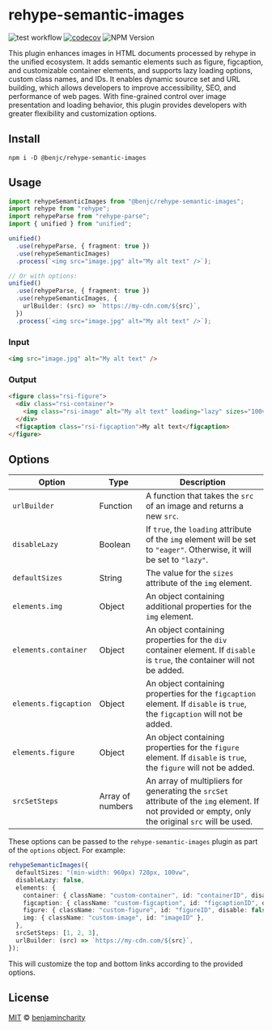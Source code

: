 # rehype-semantic-images

![test workflow](https://github.com/benjamincharity/rehype-semantic-images/actions/workflows/test.yml/badge.svg)
[![codecov](https://codecov.io/gh/benjamincharity/rehype-semantic-images/branch/main/graph/badge.svg?token=T3Z18P56LV)](https://codecov.io/gh/benjamincharity/rehype-semantic-images)
![NPM Version](https://img.shields.io/npm/v/@benjc/rehype-semantic-images)

This plugin enhances images in HTML documents processed by rehype in the unified ecosystem. It adds semantic elements such as figure, figcaption, and customizable container elements, and supports lazy loading options, custom class names, and IDs. It enables dynamic source set and URL building, which allows developers to improve accessibility, SEO, and performance of web pages. With fine-grained control over image presentation and loading behavior, this plugin provides developers with greater flexibility and customization options.

## Install

```
npm i -D @benjc/rehype-semantic-images
```

## Usage

```typescript
import rehypeSemanticImages from "@benjc/rehype-semantic-images";
import rehype from "rehype";
import rehypeParse from "rehype-parse";
import { unified } from "unified";

unified()
  .use(rehypeParse, { fragment: true })
  .use(rehypeSemanticImages)
  .process(`<img src="image.jpg" alt="My alt text" />`);

// Or with options:
unified()
  .use(rehypeParse, { fragment: true })
  .use(rehypeSemanticImages, {
    urlBuilder: (src) => `https://my-cdn.com/${src}`,
  })
  .process(`<img src="image.jpg" alt="My alt text" />`);
```

### Input

```html
<img src="image.jpg" alt="My alt text" />
```

### Output

```html
<figure class="rsi-figure">
  <div class="rsi-container">
    <img class="rsi-image" alt="My alt text" loading="lazy" sizes="100vw" src="image.jpg" srcset="image.jpg 1x" />
  </div>
  <figcaption class="rsi-figcaption">My alt text</figcaption>
</figure>
```

## Options

| Option                | Type             | Description                                                                                                                                         |
| --------------------- | ---------------- | --------------------------------------------------------------------------------------------------------------------------------------------------- |
| `urlBuilder`          | Function         | A function that takes the `src` of an image and returns a new `src`.                                                                                |
| `disableLazy`         | Boolean          | If `true`, the `loading` attribute of the `img` element will be set to `"eager"`. Otherwise, it will be set to `"lazy"`.                            |
| `defaultSizes`        | String           | The value for the `sizes` attribute of the `img` element.                                                                                           |
| `elements.img`        | Object           | An object containing additional properties for the `img` element.                                                                                   |
| `elements.container`  | Object           | An object containing properties for the `div` container element. If `disable` is `true`, the container will not be added.                           |
| `elements.figcaption` | Object           | An object containing properties for the `figcaption` element. If `disable` is `true`, the `figcaption` will not be added.                           |
| `elements.figure`     | Object           | An object containing properties for the `figure` element. If `disable` is `true`, the `figure` will not be added.                                   |
| `srcSetSteps`         | Array of numbers | An array of multipliers for generating the `srcSet` attribute of the `img` element. If not provided or empty, only the original `src` will be used. |

These options can be passed to the `rehype-semantic-images` plugin as part of the `options` object. For example:

```typescript
rehypeSemanticImages({
  defaultSizes: "(min-width: 960px) 720px, 100vw",
  disableLazy: false,
  elements: {
    container: { className: "custom-container", id: "containerID", disable: false },
    figcaption: { className: "custom-figcaption", id: "figcaptionID", disable: false },
    figure: { className: "custom-figure", id: "figureID", disable: false },
    img: { className: "custom-image", id: "imageID" },
  },
  srcSetSteps: [1, 2, 3],
  urlBuilder: (src) => `https://my-cdn.com/${src}`,
});
```

This will customize the top and bottom links according to the provided options.

## License

[MIT][license] © [benjamincharity][author]

[license]: license
[author]: https://www.benjamincharity.com
